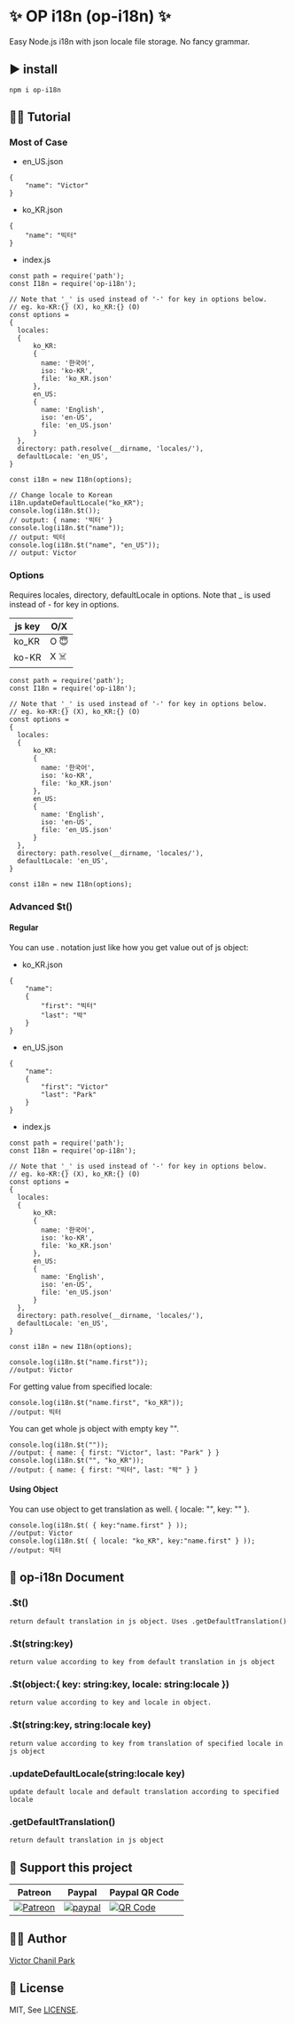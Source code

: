 # ✨ OP i18n (op-i18n) ✨
Easy Node.js i18n with json locale file storage. No fancy grammar.

## ▶️ install
```
npm i op-i18n
```

## 👩‍🎓 Tutorial
### Most of Case
- en_US.json
```
{
    "name": "Victor"
}
```
- ko_KR.json
```
{
    "name": "빅터"
}
```
- index.js
```
const path = require('path');
const I18n = require('op-i18n');

// Note that '_' is used instead of '-' for key in options below.
// eg. ko-KR:{} (X), ko_KR:{} (O)
const options =
{
  locales:
  {
      ko_KR:
      {
        name: '한국어',
        iso: 'ko-KR',
        file: 'ko_KR.json'
      },
      en_US:
      {
        name: 'English',
        iso: 'en-US',
        file: 'en_US.json'
      }
  },
  directory: path.resolve(__dirname, 'locales/'),
  defaultLocale: 'en_US',
}

const i18n = new I18n(options);

// Change locale to Korean
i18n.updateDefaultLocale("ko_KR");
console.log(i18n.$t());
// output: { name: '빅터' }
console.log(i18n.$t("name"));
// output: 빅터
console.log(i18n.$t("name", "en_US"));
// output: Victor
```

### Options
Requires locales, directory, defaultLocale in options. Note that _ is used instead of - for key in options.

js key | O/X 
-------|-----
ko_KR  | O 😇
ko-KR  | X ☠️

```
const path = require('path');
const I18n = require('op-i18n');

// Note that '_' is used instead of '-' for key in options below.
// eg. ko-KR:{} (X), ko_KR:{} (O)
const options =
{
  locales:
  {
      ko_KR:
      {
        name: '한국어',
        iso: 'ko-KR',
        file: 'ko_KR.json'
      },
      en_US:
      {
        name: 'English',
        iso: 'en-US',
        file: 'en_US.json'
      }
  },
  directory: path.resolve(__dirname, 'locales/'),
  defaultLocale: 'en_US',
}

const i18n = new I18n(options);
```

### Advanced $t()

#### Regular
You can use . notation just like how you get value out of js object:
- ko_KR.json
```
{
    "name":
    {
        "first": "빅터"
        "last": "박"
    }
}
```
- en_US.json
```
{
    "name":
    {
        "first": "Victor"
        "last": "Park"
    }
}
```
- index.js
```
const path = require('path');
const I18n = require('op-i18n');

// Note that '_' is used instead of '-' for key in options below.
// eg. ko-KR:{} (X), ko_KR:{} (O)
const options =
{
  locales:
  {
      ko_KR:
      {
        name: '한국어',
        iso: 'ko-KR',
        file: 'ko_KR.json'
      },
      en_US:
      {
        name: 'English',
        iso: 'en-US',
        file: 'en_US.json'
      }
  },
  directory: path.resolve(__dirname, 'locales/'),
  defaultLocale: 'en_US',
}

const i18n = new I18n(options);

console.log(i18n.$t("name.first"));
//output: Victor
```
For getting value from specified locale:
```
console.log(i18n.$t("name.first", "ko_KR"));
//output: 빅터
```
You can get whole js object with empty key "".
```
console.log(i18n.$t(""));
//output: { name: { first: "Victor", last: "Park" } }
console.log(i18n.$t("", "ko_KR"));
//output: { name: { first: "빅터", last: "박" } }
```
#### Using Object
You can use object to get translation as well. { locale: "", key: "" }.
```
console.log(i18n.$t( { key:"name.first" } ));
//output: Victor
console.log(i18n.$t( { locale: "ko_KR", key:"name.first" } ));
//output: 빅터
```

## 📖 op-i18n Document
### .$t()
```
return default translation in js object. Uses .getDefaultTranslation()
```
### .$t(string:key)
```
return value according to key from default translation in js object
```
### .$t(object:{ key: string:key, locale: string:locale })
```
return value according to key and locale in object.
```
### .$t(string:key, string:locale key)
```
return value according to key from translation of specified locale in js object
```
### .updateDefaultLocale(string:locale key)
```
update default locale and default translation according to specified locale
```
### .getDefaultTranslation()
```
return default translation in js object
```

## 👯 Support this project
| Patreon | Paypal | Paypal QR Code |
|---------| ------ | -------------- |
| [![Patreon](./mdimg/patreon.png)](https://www.patreon.com/treezi) | [![paypal](https://www.paypalobjects.com/en_US/i/btn/btn_donateCC_LG.gif)](https://www.paypal.com/donate?hosted_button_id=CL2DUUDFDW4GJ) | [![QR Code](./mdimg/paypal-donation-qr-code.png)](https://www.paypal.com/donate?hosted_button_id=CL2DUUDFDW4GJ) |

## 👨‍💻 Author
[Victor Chanil Park](https://github.com/opdev1004)

## 💯 License
MIT, See [LICENSE](./LICENSE).
